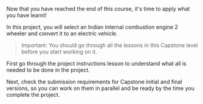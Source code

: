 Now that you have reached the end of this course, it's time to apply what you have learnt!

In this project, you will select an Indian Internal combustion engine 2 wheeler and convert it to an electric vehicle.

> Important: You should go through all the lessons in this Capstone level before you start working on it.  

First go through the project instructions lesson to understand what all is needed to be done in the project. 

Next, check the submission requirements for Capstone initial and final versions, so you can work on them in parallel and be ready by the time you complete the project.